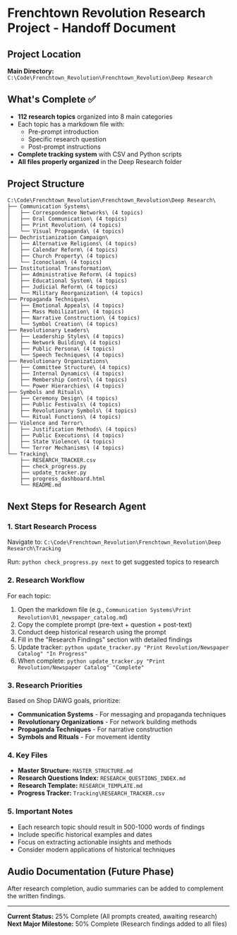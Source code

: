 # Frenchtown Revolution Research Project - Handoff Document

## Project Location
**Main Directory:** `C:\Code\Frenchtown_Revolution\Frenchtown_Revolution\Deep Research`

## What's Complete ✅
- **112 research topics** organized into 8 main categories
- Each topic has a markdown file with:
  - Pre-prompt introduction
  - Specific research question
  - Post-prompt instructions
- **Complete tracking system** with CSV and Python scripts
- **All files properly organized** in the Deep Research folder

## Project Structure
```
C:\Code\Frenchtown_Revolution\Frenchtown_Revolution\Deep Research\
├── Communication Systems\
│   ├── Correspondence Networks\ (4 topics)
│   ├── Oral Communication\ (4 topics)
│   ├── Print Revolution\ (4 topics)
│   └── Visual Propaganda\ (4 topics)
├── Dechristianization Campaign\
│   ├── Alternative Religions\ (4 topics)
│   ├── Calendar Reform\ (4 topics)
│   ├── Church Property\ (4 topics)
│   └── Iconoclasm\ (4 topics)
├── Institutional Transformation\
│   ├── Administrative Reform\ (4 topics)
│   ├── Educational System\ (4 topics)
│   ├── Judicial Reform\ (4 topics)
│   └── Military Reorganization\ (4 topics)
├── Propaganda Techniques\
│   ├── Emotional Appeals\ (4 topics)
│   ├── Mass Mobilization\ (4 topics)
│   ├── Narrative Construction\ (4 topics)
│   └── Symbol Creation\ (4 topics)
├── Revolutionary Leaders\
│   ├── Leadership Styles\ (4 topics)
│   ├── Network Building\ (4 topics)
│   ├── Public Persona\ (4 topics)
│   └── Speech Techniques\ (4 topics)
├── Revolutionary Organizations\
│   ├── Committee Structure\ (4 topics)
│   ├── Internal Dynamics\ (4 topics)
│   ├── Membership Control\ (4 topics)
│   └── Power Hierarchies\ (4 topics)
├── Symbols and Rituals\
│   ├── Ceremony Design\ (4 topics)
│   ├── Public Festivals\ (4 topics)
│   ├── Revolutionary Symbols\ (4 topics)
│   └── Ritual Functions\ (4 topics)
├── Violence and Terror\
│   ├── Justification Methods\ (4 topics)
│   ├── Public Executions\ (4 topics)
│   ├── State Violence\ (4 topics)
│   └── Terror Mechanisms\ (4 topics)
└── Tracking\
    ├── RESEARCH_TRACKER.csv
    ├── check_progress.py
    ├── update_tracker.py
    ├── progress_dashboard.html
    └── README.md
```

## Next Steps for Research Agent

### 1. Start Research Process
Navigate to: `C:\Code\Frenchtown_Revolution\Frenchtown_Revolution\Deep Research\Tracking`

Run: `python check_progress.py next` to get suggested topics to research

### 2. Research Workflow
For each topic:
1. Open the markdown file (e.g., `Communication Systems\Print Revolution\01_newspaper_catalog.md`)
2. Copy the complete prompt (pre-text + question + post-text)
3. Conduct deep historical research using the prompt
4. Fill in the "Research Findings" section with detailed findings
5. Update tracker: `python update_tracker.py "Print Revolution/Newspaper Catalog" "In Progress"`
6. When complete: `python update_tracker.py "Print Revolution/Newspaper Catalog" "Complete"`

### 3. Research Priorities
Based on Shop DAWG goals, prioritize:
- **Communication Systems** - For messaging and propaganda techniques
- **Revolutionary Organizations** - For network building methods
- **Propaganda Techniques** - For narrative construction
- **Symbols and Rituals** - For movement identity

### 4. Key Files
- **Master Structure:** `MASTER_STRUCTURE.md`
- **Research Questions Index:** `RESEARCH_QUESTIONS_INDEX.md`
- **Research Template:** `RESEARCH_TEMPLATE.md`
- **Progress Tracker:** `Tracking\RESEARCH_TRACKER.csv`

### 5. Important Notes
- Each research topic should result in 500-1000 words of findings
- Include specific historical examples and dates
- Focus on extracting actionable insights and methods
- Consider modern applications of historical techniques

## Audio Documentation (Future Phase)
After research completion, audio summaries can be added to complement the written findings.

---

**Current Status:** 25% Complete (All prompts created, awaiting research)
**Next Major Milestone:** 50% Complete (Research findings added to all files)
